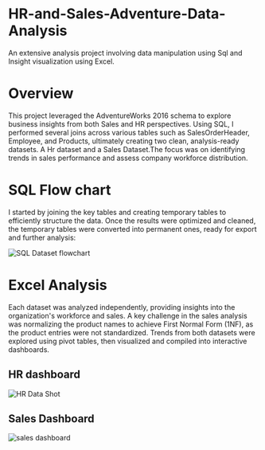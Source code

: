# HR-and-Sales-Adventure-Data-Analysis
An extensive analysis project involving data manipulation using Sql and Insight visualization using Excel.

# Overview
This project leveraged the AdventureWorks 2016 schema to explore business insights from both Sales and HR perspectives.
Using SQL, I performed several joins across various tables such as SalesOrderHeader, Employee, and Products, ultimately creating two clean, analysis-ready datasets.
A Hr dataset and a Sales Dataset.The focus was on identifying trends in sales performance and assess company workforce distribution.

# SQL Flow chart
I started by joining the key tables and creating temporary tables to efficiently structure the data. Once the results were optimized and cleaned, 
the temporary tables were converted into permanent ones, ready for export and further analysis:

![SQL Dataset flowchart](https://github.com/user-attachments/assets/3862430f-7012-4484-bceb-d1c14079f778)


# Excel Analysis
Each dataset was analyzed independently, providing insights into the organization's workforce and sales.
A key challenge in the sales analysis was normalizing the product names to achieve First Normal Form (1NF), as the product entries were not standardized.
Trends from both datasets were explored using pivot tables, then visualized and compiled into interactive dashboards.

## HR dashboard
![HR Data Shot](https://github.com/user-attachments/assets/d7df70fd-a214-40db-8b3f-bae0188ada8e)

## Sales Dashboard
![sales dashboard](https://github.com/user-attachments/assets/8f00396a-3589-4be8-8fe3-e54b62fe3d91)



